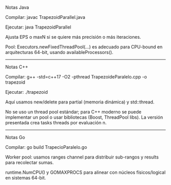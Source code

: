 Notas Java

Compilar: javac TrapezoidParallel.java

Ejecutar: java TrapezoidParallel

Ajusta EPS o maxN si se quiere más precisión o más iteraciones.

Pool: Executors.newFixedThreadPool(...) es adecuado para CPU-bound en arquitecturas 64-bit, usando availableProcessors().
________________________________________________________________________
Notas C++

Compilar: g++ -std=c++17 -O2 -pthread TrapezoideParalelo.cpp -o trapezoid

Ejecutar: ./trapezoid

Aquí usamos new/delete para partial (memoria dinámica) y std::thread.

No se uso un thread pool estándar; para C++ moderno se puede implementar un pool o usar bibliotecas (Boost, ThreadPool libs). La versión presentada crea tasks threads por evaluación n.
_________________________________________________________________________
Notas Go

Compilar: go build TrapecioParalelo.go 

Worker pool: usamos ranges channel para distribuir sub-rangos y results para recolectar sumas.

runtime.NumCPU() y GOMAXPROCS para alinear con núcleos físicos/logical en sistemas 64-bit.
